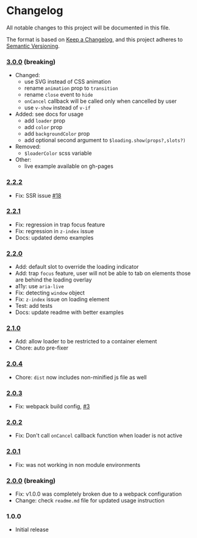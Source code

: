 # Changelog

All notable changes to this project will be documented in this file.

The format is based on [Keep a Changelog](https://keepachangelog.com/en/1.0.0/),
and this project adheres to [Semantic Versioning](https://semver.org/spec/v2.0.0.html).

### [3.0.0](https://github.com/ankurk91/vue-loading-overlay/compare/2.2.1...3.0.0) (breaking)
* Changed: 
    - use SVG instead of CSS animation
    - rename `animation` prop to `transition`
    - rename `close` event to `hide`
    - `onCancel` callback will be called only when cancelled by user
    - use `v-show` instead of `v-if`
* Added: see docs for usage
    - add `loader` prop
    - add `color` prop
    - add `backgroundColor` prop
    - add optional second argument to `$loading.show(props?,slots?)`     
* Removed: 
    - `$loaderColor` scss variable
* Other:
    - live example available on gh-pages    
    
### [2.2.2](https://github.com/ankurk91/vue-loading-overlay/compare/2.2.1...2.2.2) 
* Fix: SSR issue [#18](https://github.com/ankurk91/vue-loading-overlay/pull/18)

### [2.2.1](https://github.com/ankurk91/vue-loading-overlay/compare/2.2.0...2.2.1) 
* Fix: regression in trap focus feature
* Fix: regression in `z-index` issue
* Docs: updated demo examples

### [2.2.0](https://github.com/ankurk91/vue-loading-overlay/compare/2.1.0...2.2.0) 
* Add: default slot to override the loading indicator
* Add: trap `focus` feature, user will not be able to tab on elements those are behind the loading overlay
* a11y: use `aria-live`
* Fix: detecting `window` object
* Fix: `z-index` issue on loading element
* Test: add tests
* Docs: update readme with better examples

### [2.1.0](https://github.com/ankurk91/vue-loading-overlay/compare/2.0.4...2.1.0) 
* Add: allow loader to be restricted to a container element
* Chore: auto pre-fixer

### [2.0.4](https://github.com/ankurk91/vue-loading-overlay/compare/2.0.3...2.0.4) 
* Chore: `dist` now includes non-minified js file as well

### [2.0.3](https://github.com/ankurk91/vue-loading-overlay/compare/2.0.2...2.0.3) 
* Fix: webpack build config, [#3](https://github.com/ankurk91/vue-loading-overlay/issues/3)

### [2.0.2](https://github.com/ankurk91/vue-loading-overlay/compare/2.0.1...2.0.2) 
* Fix: Don't call `onCancel` callback function when loader is not active
       
### [2.0.1](https://github.com/ankurk91/vue-loading-overlay/compare/2.0.0...2.0.1) 
* Fix: was not working in non module environments
     
### [2.0.0](https://github.com/ankurk91/vue-loading-overlay/compare/1.0.0...2.0.0) (breaking)
* Fix: v1.0.0 was completely broken due to a webpack configuration
* Change: check `readme.md` file for updated usage instruction

### 1.0.0
* Initial release
